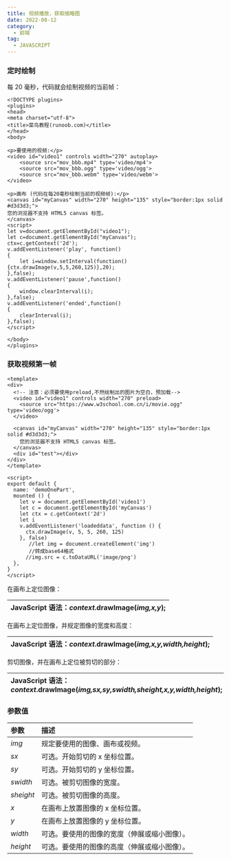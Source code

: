 ```yaml
---
title: 视频播放，获取缩略图
date: 2022-08-12
category:
  - 前端
tag:
  - JAVASCRIPT
---
```


### 定时绘制

每 20 毫秒，代码就会绘制视频的当前帧：

```plugins
<!DOCTYPE plugins>
<plugins>
<head>
<meta charset="utf-8">
<title>菜鸟教程(runoob.com)</title>
</head>
<body>

<p>要使用的视频:</p>
<video id="video1" controls width="270" autoplay>
    <source src="mov_bbb.mp4" type='video/mp4'>
    <source src="mov_bbb.ogg" type='video/ogg'>
    <source src="mov_bbb.webm" type='video/webm'>
</video>

<p>画布 (代码在每20毫秒绘制当前的视频帧):</p>
<canvas id="myCanvas" width="270" height="135" style="border:1px solid #d3d3d3;">
您的浏览器不支持 HTML5 canvas 标签。
</canvas>
<script>
let v=document.getElementById("video1");
let c=document.getElementById("myCanvas");
ctx=c.getContext('2d');
v.addEventListener('play', function() 
{
	let i=window.setInterval(function() {ctx.drawImage(v,5,5,260,125)},20);
},false);
v.addEventListener('pause',function() 
{
	window.clearInterval(i);
},false);
v.addEventListener('ended',function() 
{
	clearInterval(i);
},false);  
</script>

</body>
</plugins>
```

### 获取视频第一帧

```tools
<template>
<div>
  <!-- 注意：必须要使用preload,不然绘制出的图片为空白，预加载-->
  <video id="video1" controls width="270" preload>
    <source src="https://www.w3school.com.cn/i/movie.ogg" type='video/ogg'>
  </video>

  <canvas id="myCanvas" width="270" height="135" style="border:1px solid #d3d3d3;">
    您的浏览器不支持 HTML5 canvas 标签。
  </canvas>
  <div id="test"></div>
</div>
</template>

<script>
export default {
  name: 'demoOnePart',
  mounted () {
    let v = document.getElementById('video1')
    let c = document.getElementById('myCanvas')
    let ctx = c.getContext('2d')
    let i
    v.addEventListener('loadeddata', function () {
      ctx.drawImage(v, 5, 5, 260, 125)
    }, false)
       //let img = document.createElement('img')
       //转成base64格式
      //img.src = c.toDataURL('image/png')
  },
}
</script>
```

在画布上定位图像：

| JavaScript 语法：*context*.drawImage(*img,x,y*); |
| :----------------------------------------------- |

在画布上定位图像，并规定图像的宽度和高度：

| JavaScript 语法：*context*.drawImage(*img,x,y,width,height*); |
| :----------------------------------------------------------- |

剪切图像，并在画布上定位被剪切的部分：

| JavaScript 语法：*context*.drawImage(*img,sx,sy,swidth,sheight,x,y,width,height*); |
| :----------------------------------------------------------- |

### 参数值

| 参数      | 描述                                         |
| :-------- | :------------------------------------------- |
| *img*     | 规定要使用的图像、画布或视频。               |
| *sx*      | 可选。开始剪切的 x 坐标位置。                |
| *sy*      | 可选。开始剪切的 y 坐标位置。                |
| *swidth*  | 可选。被剪切图像的宽度。                     |
| *sheight* | 可选。被剪切图像的高度。                     |
| *x*       | 在画布上放置图像的 x 坐标位置。              |
| *y*       | 在画布上放置图像的 y 坐标位置。              |
| *width*   | 可选。要使用的图像的宽度（伸展或缩小图像）。 |
| *height*  | 可选。要使用的图像的高度（伸展或缩小图像）。 |

